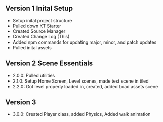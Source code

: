 ## Version 1 Inital Setup
* Setup inital project structure
* Pulled down KT Starter
* Created Source Manager
* Created Change Log (This)
* Added npm commands for updating major, minor, and patch updates
* Pulled inital assets

## Version 2 Scene Essentials
* 2.0.0: Pulled utilities
* 2.1.0: Setup Home Screen, Level scenes, made test scene in tiled
* 2.2.0: Got level properly loaded in, created, added Load assets scene

## Version 3
* 3.0.0: Created Player class, added Physics, Added walk animation